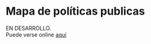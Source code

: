 # Mapa de políticas publicas

EN DESARROLLO.  
Puede verse online [aquí](https://modernizacionmunicba.github.io/mapa-politicas-publicas/index.html)
